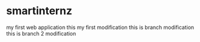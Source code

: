 # smartinternz
my first web application
this my first modification
this is branch modification
this is branch 2 modification
